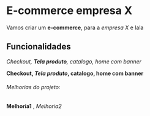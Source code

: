# E-commerce empresa X

Vamos criar um **e-commerce**, para a *empresa X* e lala


## Funcionalidades

_Checkout, **Tela produto**, catalogo, home com banner_

**Checkout, _Tela produto_, catalogo, home com banner**

###### Melhorias do projeto:

__Melhoria1__ , _Melhoria2_